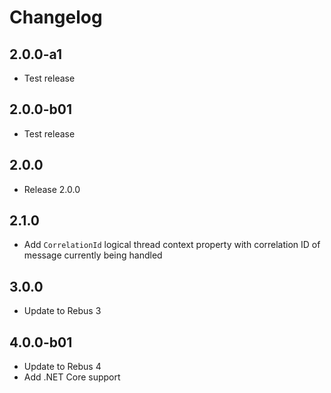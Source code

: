 # Changelog

## 2.0.0-a1

* Test release

## 2.0.0-b01

* Test release

## 2.0.0

* Release 2.0.0

## 2.1.0

* Add `CorrelationId` logical thread context property with correlation ID of message currently being handled

## 3.0.0

* Update to Rebus 3

## 4.0.0-b01

* Update to Rebus 4
* Add .NET Core support